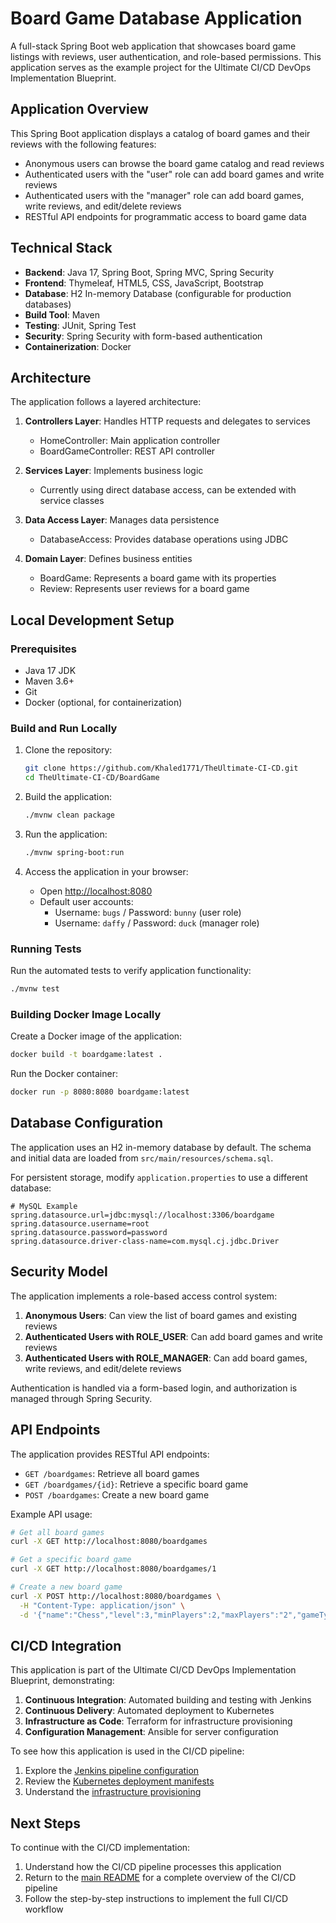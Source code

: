 # Board Game Database Application

A full-stack Spring Boot web application that showcases board game listings with reviews, user authentication, and role-based permissions. This application serves as the example project for the Ultimate CI/CD DevOps Implementation Blueprint.

## Application Overview

This Spring Boot application displays a catalog of board games and their reviews with the following features:
- Anonymous users can browse the board game catalog and read reviews
- Authenticated users with the "user" role can add board games and write reviews
- Authenticated users with the "manager" role can add board games, write reviews, and edit/delete reviews
- RESTful API endpoints for programmatic access to board game data

## Technical Stack

- **Backend**: Java 17, Spring Boot, Spring MVC, Spring Security
- **Frontend**: Thymeleaf, HTML5, CSS, JavaScript, Bootstrap
- **Database**: H2 In-memory Database (configurable for production databases)
- **Build Tool**: Maven
- **Testing**: JUnit, Spring Test
- **Security**: Spring Security with form-based authentication
- **Containerization**: Docker

## Architecture

The application follows a layered architecture:

1. **Controllers Layer**: Handles HTTP requests and delegates to services
   - HomeController: Main application controller
   - BoardGameController: REST API controller

2. **Services Layer**: Implements business logic
   - Currently using direct database access, can be extended with service classes

3. **Data Access Layer**: Manages data persistence
   - DatabaseAccess: Provides database operations using JDBC

4. **Domain Layer**: Defines business entities
   - BoardGame: Represents a board game with its properties
   - Review: Represents user reviews for a board game

## Local Development Setup

### Prerequisites

- Java 17 JDK
- Maven 3.6+
- Git
- Docker (optional, for containerization)

### Build and Run Locally

1. Clone the repository:
   ```bash
   git clone https://github.com/Khaled1771/TheUltimate-CI-CD.git
   cd TheUltimate-CI-CD/BoardGame
   ```

2. Build the application:
   ```bash
   ./mvnw clean package
   ```

3. Run the application:
   ```bash
   ./mvnw spring-boot:run
   ```

4. Access the application in your browser:
   - Open [http://localhost:8080](http://localhost:8080)
   - Default user accounts:
     - Username: `bugs` / Password: `bunny` (user role)
     - Username: `daffy` / Password: `duck` (manager role)

### Running Tests

Run the automated tests to verify application functionality:

```bash
./mvnw test
```

### Building Docker Image Locally

Create a Docker image of the application:

```bash
docker build -t boardgame:latest .
```

Run the Docker container:

```bash
docker run -p 8080:8080 boardgame:latest
```

## Database Configuration

The application uses an H2 in-memory database by default. The schema and initial data are loaded from `src/main/resources/schema.sql`.

For persistent storage, modify `application.properties` to use a different database:

```properties
# MySQL Example
spring.datasource.url=jdbc:mysql://localhost:3306/boardgame
spring.datasource.username=root
spring.datasource.password=password
spring.datasource.driver-class-name=com.mysql.cj.jdbc.Driver
```

## Security Model

The application implements a role-based access control system:

1. **Anonymous Users**: Can view the list of board games and existing reviews
2. **Authenticated Users with ROLE_USER**: Can add board games and write reviews
3. **Authenticated Users with ROLE_MANAGER**: Can add board games, write reviews, and edit/delete reviews

Authentication is handled via a form-based login, and authorization is managed through Spring Security.

## API Endpoints

The application provides RESTful API endpoints:

- `GET /boardgames`: Retrieve all board games
- `GET /boardgames/{id}`: Retrieve a specific board game
- `POST /boardgames`: Create a new board game

Example API usage:

```bash
# Get all board games
curl -X GET http://localhost:8080/boardgames

# Get a specific board game
curl -X GET http://localhost:8080/boardgames/1

# Create a new board game
curl -X POST http://localhost:8080/boardgames \
  -H "Content-Type: application/json" \
  -d '{"name":"Chess","level":3,"minPlayers":2,"maxPlayers":"2","gameType":"Strategy"}'
```

## CI/CD Integration

This application is part of the Ultimate CI/CD DevOps Implementation Blueprint, demonstrating:

1. **Continuous Integration**: Automated building and testing with Jenkins
2. **Continuous Delivery**: Automated deployment to Kubernetes
3. **Infrastructure as Code**: Terraform for infrastructure provisioning
4. **Configuration Management**: Ansible for server configuration

To see how this application is used in the CI/CD pipeline:

1. Explore the [Jenkins pipeline configuration](../Jenkins/)
2. Review the [Kubernetes deployment manifests](../Kubernetes/)
3. Understand the [infrastructure provisioning](../Terraform/)

## Next Steps

To continue with the CI/CD implementation:

1. Understand how the CI/CD pipeline processes this application
2. Return to the [main README](../README.md) for a complete overview of the CI/CD pipeline
3. Follow the step-by-step instructions to implement the full CI/CD workflow
